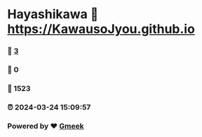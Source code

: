 # Hayashikawa :link: https://KawausoJyou.github.io 
### :page_facing_up: [3](https://KawausoJyou.github.io/tag.html) 
### :speech_balloon: 0 
### :hibiscus: 1523 
### :alarm_clock: 2024-03-24 15:09:57 
### Powered by :heart: [Gmeek](https://github.com/Meekdai/Gmeek)
